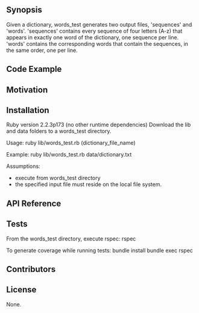 ## Synopsis

Given a dictionary, words_test generates two output files, 'sequences' and 'words'. 'sequences' contains every sequence of four letters (A-z) that appears in exactly one word of the dictionary, one sequence per line. 'words' contains the corresponding words that contain the sequences, in the same order, one per line.

## Code Example

## Motivation

## Installation

Ruby version 2.2.3p173 (no other runtime dependencies)
Download the lib and data folders to a words_test directory.

Usage:
ruby lib/words_test.rb (dictionary_file_name)

Example:
ruby lib/words_test.rb data/dictionary.txt

Assumptions:
- execute from words_test directory
- the specified input file must reside on the local file system.


## API Reference


## Tests

From the words_test directory, execute rspec:
rspec

To generate coverage while running tests:
bundle install
bundle exec rspec


## Contributors


## License

None.

